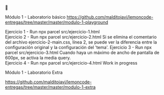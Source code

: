 👋

Módulo 1 - Laboratorio básico 
https://github.com/malditojavi/lemoncode-entregas/tree/master/master/modulo-1-playground

Ejercicio 1 - Run npx parcel src/ejercicio-1.html   
Ejercicio 2 - Run npx parcel src/ejercicio-2.html Si se elimina el comentario del archivo ejercicio-2-main.css, línea 2, se puede ver la diferencia entre la configuración original y la configuración del 'tema'. 
Ejercicio 3 - Run npx parcel src/ejercicio-3.html Cuando haya un máximo de ancho de pantalla de 600px, se activa la media query.  
Ejercicio 4 - Run npx parcel src/ejercicio-4.html Work in progress

Módulo 1 - Laboratorio Extra

https://github.com/malditojavi/lemoncode-entregas/tree/master/master/modulo-1-extra